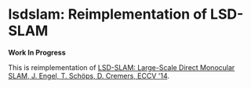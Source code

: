# lsdslam: Reimplementation of LSD-SLAM

**Work In Progress**

This is reimplementation of [LSD-SLAM: Large-Scale Direct Monocular SLAM, J. Engel, T. Schöps, D. Cremers, ECCV '14](https://vision.in.tum.de/_media/spezial/bib/engel14eccv.pdf).

